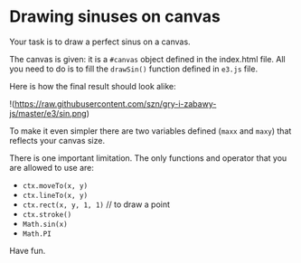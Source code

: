 # Drawing sinuses on canvas

Your task is to draw a perfect sinus on a canvas.

The canvas is given: it is a `#canvas` object defined in the index.html file.
All you need to do is to fill the `drawSin()` function defined in `e3.js` file.

Here is how the final result should look alike:

!(https://raw.githubusercontent.com/szn/gry-i-zabawy-js/master/e3/sin.png)

To make it even simpler there are two variables defined (`maxx` and `maxy`)
that reflects your canvas size.

There is one important limitation. The only functions and operator that you are
allowed to use are:

  * `ctx.moveTo(x, y)`
  * `ctx.lineTo(x, y)`
  * `ctx.rect(x, y, 1, 1)` // to draw a point
  * `ctx.stroke()`
  * `Math.sin(x)`
  * `Math.PI`

Have fun.
